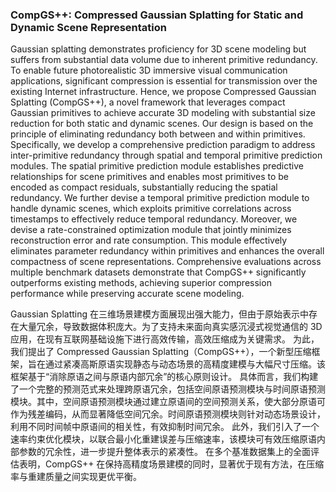 ### CompGS++: Compressed Gaussian Splatting for Static and Dynamic Scene Representation

Gaussian splatting demonstrates proficiency for 3D scene modeling but suffers from substantial data volume due to inherent primitive redundancy. To enable future photorealistic 3D immersive visual communication applications, significant compression is essential for transmission over the existing Internet infrastructure. Hence, we propose Compressed Gaussian Splatting (CompGS++), a novel framework that leverages compact Gaussian primitives to achieve accurate 3D modeling with substantial size reduction for both static and dynamic scenes. Our design is based on the principle of eliminating redundancy both between and within primitives. Specifically, we develop a comprehensive prediction paradigm to address inter-primitive redundancy through spatial and temporal primitive prediction modules. The spatial primitive prediction module establishes predictive relationships for scene primitives and enables most primitives to be encoded as compact residuals, substantially reducing the spatial redundancy. We further devise a temporal primitive prediction module to handle dynamic scenes, which exploits primitive correlations across timestamps to effectively reduce temporal redundancy. Moreover, we devise a rate-constrained optimization module that jointly minimizes reconstruction error and rate consumption. This module effectively eliminates parameter redundancy within primitives and enhances the overall compactness of scene representations. Comprehensive evaluations across multiple benchmark datasets demonstrate that CompGS++ significantly outperforms existing methods, achieving superior compression performance while preserving accurate scene modeling.

Gaussian Splatting 在三维场景建模方面展现出强大能力，但由于原始表示中存在大量冗余，导致数据体积庞大。为了支持未来面向真实感沉浸式视觉通信的 3D 应用，在现有互联网基础设施下进行高效传输，高效压缩成为关键需求。
为此，我们提出了 Compressed Gaussian Splatting（CompGS++），一个新型压缩框架，旨在通过紧凑高斯原语实现静态与动态场景的高精度建模与大幅尺寸压缩。该框架基于“消除原语之间与原语内部冗余”的核心原则设计。
具体而言，我们构建了一个完整的预测范式来处理跨原语冗余，包括空间原语预测模块与时间原语预测模块。其中，空间原语预测模块通过建立原语间的空间预测关系，使大部分原语可作为残差编码，从而显著降低空间冗余。时间原语预测模块则针对动态场景设计，利用不同时间帧中原语间的相关性，有效抑制时间冗余。
此外，我们引入了一个速率约束优化模块，以联合最小化重建误差与压缩速率，该模块可有效压缩原语内部参数的冗余性，进一步提升整体表示的紧凑性。
在多个基准数据集上的全面评估表明，CompGS++ 在保持高精度场景建模的同时，显著优于现有方法，在压缩率与重建质量之间实现更优平衡。
